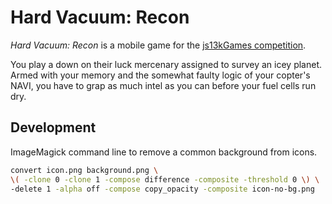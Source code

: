 # Hard Vacuum: Recon #

_Hard Vacuum: Recon_ is a mobile game for the [js13kGames competition][].

You play a down on their luck mercenary assigned to survey an icey planet.
Armed with your memory and the somewhat faulty logic of your copter's NAVI,
you have to grap as much intel as you can before your fuel cells run dry.

## Development ##

ImageMagick command line to remove a common background from icons.

~~~bash
convert icon.png background.png \
\( -clone 0 -clone 1 -compose difference -composite -threshold 0 \) \
-delete 1 -alpha off -compose copy_opacity -composite icon-no-bg.png
~~~


[js13kGames competition]: http://js13kgames.com/ "HTML5 and JavaScript game development in 13 kilobytes"
